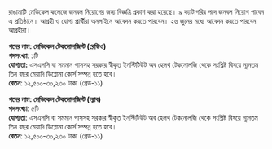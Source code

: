 রাঙামাটি মেডিকেল কলেজে জনবল নিয়োগের জন্য বিজ্ঞপ্তি প্রকাশ করা হয়েছে। ৯ ক্যাটাগরির পদে জনবল নিয়োগ পাবেন এ প্রতিষ্ঠানে। আগ্রহী ও যোগ্য প্রার্থীরা অনলাইনে আবেদন করতে পারবেন। ২৬ জুনের মধ্যে আবেদন করতে পারবেন আগ্রহীরা।

**পদের নাম: মেডিকেল টেকনোলজিস্ট (রেডিও)**  
**পদসংখ্যা**: ১টি  
**যোগ্যতা:** এসএসসি বা সমমান পাসসহ সরকার স্বীকৃত ইনস্টিটিউট অব হেলথ টেকনোলজি থেকে সংশ্লিষ্ট বিষয়ে ন্যূনতম তিন বছর মেয়াদি ডিপ্লোমা কোর্স সম্পন্ন হতে হবে।  
**বেতন**: ১২,৫০০-৩০,২৩০ টাকা (গ্রেড-১১)

**পদের নাম: মেডিকেল টেকনোলজিস্ট (ল্যাব)**  
**পদসংখ্যা**: ৫টি  
**যোগ্যতা**: এসএসসি বা সমমান পাসসহ সরকার স্বীকৃত ইনস্টিটিউট অব হেলথ টেকনোলজি থেকে সংশ্লিষ্ট বিষয়ে ন্যূনতম তিন বছর মেয়াদি ডিপ্লোমা কোর্স সম্পন্ন হতে হবে।  
**বেতন**: ১২,৫০০-৩০,২৩০ টাকা (গ্রেড-১১)
